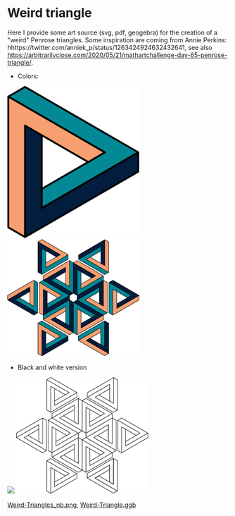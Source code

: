 # Weird triangle

Here I provide some art source (svg, pdf, geogebra) for the creation of a "weird" Penrose triangles.
Some inspiration are coming from Annie Perkins: hhttps://twitter.com/anniek_p/status/1263424924632432641, see also https://arbitrarilyclose.com/2020/05/21/mathartchallenge-day-65-penrose-triangle/. 

- Colors:
<p float="left">
<img src="svg/Weird-Triangle_simple.svg?sanitize=true" width="300">
<img src="svg/Weird-Triangle.svg?sanitize=true" width="300">
</p>


- Black and white version

<img src="pdf/Weird-Triangle_simple_nb.svg?sanitize=true" width="300">
<img src="svg/Weird-Triangles_nb.svg?sanitize=true" width="300">

[Weird-Triangles_nb.png](pdf/Weird-Triangle_simple_nb.pdf), [Weird-Triangle.ggb](ggb/Weird-Triangle.ggb)
